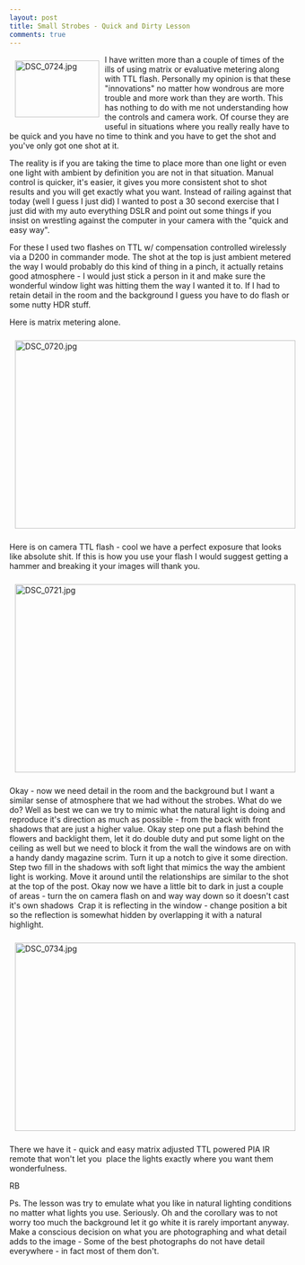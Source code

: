 ```yaml
---
layout: post
title: Small Strobes - Quick and Dirty Lesson
comments: true
---
```

<a rel="lightbox" href="/wp-content/uploads/2010/02/DSC_0724.jpg"><img title="DSC_0724.jpg" src="/wp-content/uploads/2010/02/.thumbs/.DSC_0724.jpg" border="0" alt="DSC_0724.jpg" hspace="10" vspace="10" width="150" height="101" align="left" /></a>I have written more than a couple of times of the ills of using matrix or evaluative metering along with TTL flash. Personally my opinion is that these "innovations" no matter how wondrous are more trouble and more work than they are worth. This has nothing to do with me not understanding how the controls and camera work. Of course they are useful in situations where you really really have to be quick and you have no time to think and you have to get the shot and you've only got one shot at it.

The reality is if you are taking the time to place more than one light or even one light with ambient by definition you are not in that situation. Manual control is quicker, it's easier, it gives you more consistent shot to shot results and you will get exactly what you want. Instead of railing against that today (well I guess I just did) I wanted to post a 30 second exercise that I just did with my auto everything DSLR and point out some things if you insist on wrestling against the computer in your camera with the "quick and easy way".

For these I used two flashes on TTL w/ compensation controlled wirelessly via a D200 in commander mode. The shot at the top is just ambient metered the way I would probably do this kind of thing in a pinch, it actually retains good atmosphere - I would just stick a person in it and make sure the wonderful window light was hitting them the way I wanted it to. If I had to retain detail in the room and the background I guess you have to do flash or some nutty HDR stuff.

Here is matrix metering alone.

<img title="DSC_0720.jpg" src="/wp-content/uploads/2010/02/DSC_0720.jpg" border="0" alt="DSC_0720.jpg" hspace="10" vspace="10" width="500" height="335" />

Here is on camera TTL flash - cool we have a perfect exposure that looks like absolute shit. If this is how you use your flash I would suggest getting a hammer and breaking it your images will thank you.

<img title="DSC_0721.jpg" src="/wp-content/uploads/2010/02/DSC_0721.jpg" border="0" alt="DSC_0721.jpg" hspace="10" vspace="10" width="500" height="335" />

Okay - now we need detail in the room and the background but I want a similar sense of atmosphere that we had without the strobes. What do we do? Well as best we can we try to mimic what the natural light is doing and reproduce it's direction as much as possible - from the back with front shadows that are just a higher value. Okay step one put a flash behind the flowers and backlight them, let it do double duty and put some light on the ceiling as well but we need to block it from the wall the windows are on with a handy dandy magazine scrim. Turn it up a notch to give it some direction. Step two fill in the shadows with soft light that mimics the way the ambient light is working. Move it around until the relationships are similar to the shot at the top of the post. Okay now we have a little bit to dark in just a couple of areas - turn the on camera flash on and way way down so it doesn't cast it's own shadows  Crap it is reflecting in the window - change position a bit so the reflection is somewhat hidden by overlapping it with a natural highlight.

<img title="DSC_0734.jpg" src="/wp-content/uploads/2010/02/DSC_0734.jpg" border="0" alt="DSC_0734.jpg" hspace="10" vspace="10" width="500" height="335" />

There we have it - quick and easy matrix adjusted TTL powered PIA IR remote that won't let you  place the lights exactly where you want them wonderfulness.

RB

Ps. The lesson was try to emulate what you like in natural lighting conditions no matter what lights you use. Seriously. Oh and the corollary was to not worry too much the background let it go white it is rarely important anyway. Make a conscious decision on what you are photographing and what detail adds to the image - Some of the best photographs do not have detail everywhere - in fact most of them don't.